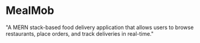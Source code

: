 # MealMob
"A MERN stack-based food delivery application that allows users to browse restaurants, place orders, and track deliveries in real-time."
